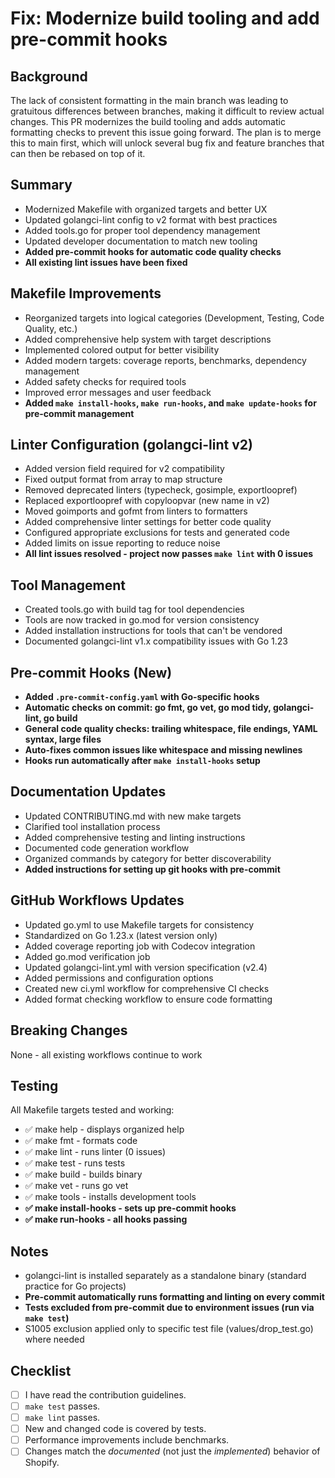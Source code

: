 # Fix: Modernize build tooling and add pre-commit hooks

## Background
The lack of consistent formatting in the main branch was leading to gratuitous differences between branches, making it difficult to review actual changes. This PR modernizes the build tooling and adds automatic formatting checks to prevent this issue going forward. The plan is to merge this to main first, which will unlock several bug fix and feature branches that can then be rebased on top of it.

## Summary
- Modernized Makefile with organized targets and better UX
- Updated golangci-lint config to v2 format with best practices
- Added tools.go for proper tool dependency management
- Updated developer documentation to match new tooling
- **Added pre-commit hooks for automatic code quality checks**
- **All existing lint issues have been fixed**

## Makefile Improvements
- Reorganized targets into logical categories (Development, Testing, Code Quality, etc.)
- Added comprehensive help system with target descriptions
- Implemented colored output for better visibility
- Added modern targets: coverage reports, benchmarks, dependency management
- Added safety checks for required tools
- Improved error messages and user feedback
- **Added `make install-hooks`, `make run-hooks`, and `make update-hooks` for pre-commit management**

## Linter Configuration (golangci-lint v2)
- Added version field required for v2 compatibility
- Fixed output format from array to map structure
- Removed deprecated linters (typecheck, gosimple, exportloopref)
- Replaced exportloopref with copyloopvar (new name in v2)
- Moved goimports and gofmt from linters to formatters
- Added comprehensive linter settings for better code quality
- Configured appropriate exclusions for tests and generated code
- Added limits on issue reporting to reduce noise
- **All lint issues resolved - project now passes `make lint` with 0 issues**

## Tool Management
- Created tools.go with build tag for tool dependencies
- Tools are now tracked in go.mod for version consistency
- Added installation instructions for tools that can't be vendored
- Documented golangci-lint v1.x compatibility issues with Go 1.23

## Pre-commit Hooks (New)
- **Added `.pre-commit-config.yaml` with Go-specific hooks**
- **Automatic checks on commit: go fmt, go vet, go mod tidy, golangci-lint, go build**
- **General code quality checks: trailing whitespace, file endings, YAML syntax, large files**
- **Auto-fixes common issues like whitespace and missing newlines**
- **Hooks run automatically after `make install-hooks` setup**

## Documentation Updates
- Updated CONTRIBUTING.md with new make targets
- Clarified tool installation process
- Added comprehensive testing and linting instructions
- Documented code generation workflow
- Organized commands by category for better discoverability
- **Added instructions for setting up git hooks with pre-commit**

## GitHub Workflows Updates
- Updated go.yml to use Makefile targets for consistency
- Standardized on Go 1.23.x (latest version only)
- Added coverage reporting job with Codecov integration
- Added go.mod verification job
- Updated golangci-lint.yml with version specification (v2.4)
- Added permissions and configuration options
- Created new ci.yml workflow for comprehensive CI checks
- Added format checking workflow to ensure code formatting

## Breaking Changes
None - all existing workflows continue to work

## Testing
All Makefile targets tested and working:
- ✅ make help - displays organized help
- ✅ make fmt - formats code
- ✅ make lint - runs linter (0 issues)
- ✅ make test - runs tests
- ✅ make build - builds binary
- ✅ make vet - runs go vet
- ✅ make tools - installs development tools
- **✅ make install-hooks - sets up pre-commit hooks**
- **✅ make run-hooks - all hooks passing**

## Notes
- golangci-lint is installed separately as a standalone binary (standard practice for Go projects)
- **Pre-commit automatically runs formatting and linting on every commit**
- **Tests excluded from pre-commit due to environment issues (run via `make test`)**
- S1005 exclusion applied only to specific test file (values/drop_test.go) where needed

## Checklist

- [ ] I have read the contribution guidelines.
- [ ] `make test` passes.
- [ ] `make lint` passes.
- [ ] New and changed code is covered by tests.
- [ ] Performance improvements include benchmarks.
- [ ] Changes match the *documented* (not just the *implemented*) behavior of Shopify.
